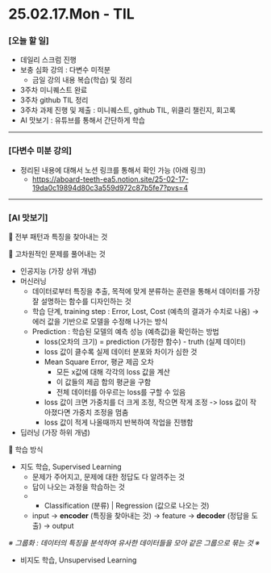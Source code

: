 # 25.02.17.Mon - TIL

### [오늘 할 일]

- 데일리 스크럼 진행
- 보충 심화 강의 : 다변수 미적분
     - 금일 강의 내용 복습(학습) 및 정리
- 3주차 미니퀘스트 완료
- 3주차 github TIL 정리
- 3주차 과제 진행 및 제출 : 미니퀘스트, github TIL, 위클리 챌린지, 회고록
- AI 맛보기 : 유튜브를 통해서 간단하게 학습

---

### [다변수 미분 강의]

- 정리된 내용에 대해서 노션 링크를 통해서 확인 가능 (아래 링크)
     - https://aboard-teeth-ea5.notion.site/25-02-17-19da0c19894d80c3a559d972c87b5fe7?pvs=4

---

### [AI 맛보기]

📌 전부 패턴과 특징을 찾아내는 것



📌 고차원적인 문제를 풀어내는 것 

   - 인공지능 (가장 상위 개념)
   - 머신러닝
        - 데이터로부터 특징을 추출, 목적에 맞게 분류하는 훈련을 통해서 데이터를 가장 잘 설명하는 함수를 디자인하는 것
        - 학습 단계, training step : Error, Lost, Cost (예측의 결과가 수치로 나옴) -> 에러 값을 기반으로 모델을 수정해 나가는 방식
        - Prediction : 학습된 모델의 예측 성능 (예측값)을 확인하는 방법
             - loss(오차의 크기) = prediction (가정한 함수) - truth (실제 데이터)
             - loss 값이 클수록 실제 데이터 분포와 차이가 심한 것
             - Mean Square Error, 평균 제곱 오차
                  - 모든 x값에 대해 각각의 loss 값을 계산
                  - 이 값들의 제곱 합의 평균을 구함
                  - 전체 데이터를 아우르는 loss를 구할 수 있음
             - loss 값이 크면 가중치를 더 크게 조정, 작으면 작게 조정 -> loss 값이 작아졌다면 가중치 조정을 멈춤
             - loss 값이 적게 나올때까지 반복하여 작업을 진행함
   - 딥러닝 (가장 하위 개념)

📌 학습 방식

- 지도 학습, Supervised Learning
     - 문제가 주어지고, 문제에 대한 정답도 다 알려주는 것
     - 답이 나오는 과정을 학습하는 것
     - - Classification (분류) | Regression (값으로 나오는 것)
     - input → **encoder** (특징을 찾아내는 것) → feature → **decoder** (정답을 도출) → output

*※  그룹화 : 데이터의 특징을 분석하여 유사한 데이터들을 모아 같은 그룹으로 묶는 것 ※*

- 비지도 학습, Unsupervised Learning



